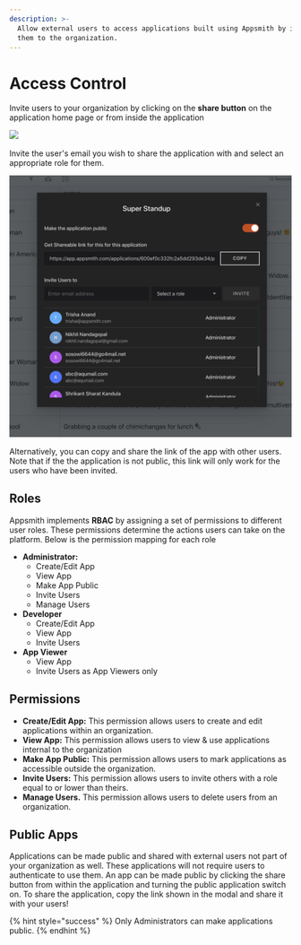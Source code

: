 ```yaml
---
description: >-
  Allow external users to access applications built using Appsmith by inviting
  them to the organization.
---
```


# Access Control

Invite users to your organization by clicking on the **share button** on the application home page or from inside the application

![](../.gitbook/assets/share-app.png)

Invite the user's email you wish to share the application with and select an appropriate role for them.

![](../.gitbook/assets/invite-modal.png)

Alternatively, you can copy and share the link of the app with other users. Note that if the the application is not public, this link will only work for the users who have been invited.

## Roles

Appsmith implements **RBAC** by assigning a set of permissions to different user roles. These permissions determine the actions users can take on the platform. Below is the permission mapping for each role

* **Administrator:** 
  * Create/Edit App
  * View App
  * Make App Public
  * Invite Users
  * Manage Users
* **Developer**
  * Create/Edit App
  * View App
  * Invite Users
* **App Viewer**
  * View App
  * Invite Users as App Viewers only

## Permissions

* **Create/Edit App:** This permission allows users to create and edit applications within an organization.
* **View App:** This permission allows users to view & use applications internal to the organization
* **Make App Public:** This permission allows users to mark applications as accessible outside the organization.
* **Invite Users:** This permission allows users to invite others with a role equal to or lower than theirs.
* **Manage Users.** This permission allows users to delete users from an organization.

## Public Apps

Applications can be made public and shared with external users not part of your organization as well. These applications will not require users to authenticate to use them. An app can be made public by clicking the share button from within the application and turning the public application switch on. To share the application, copy the link shown in the modal and share it with your users!

{% hint style="success" %}
Only Administrators can make applications public.
{% endhint %}



